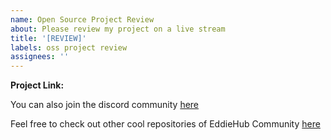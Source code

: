 ```yaml
---
name: Open Source Project Review
about: Please review my project on a live stream
title: '[REVIEW]'
labels: oss project review
assignees: ''
---
```


**Project Link:**
<!-- your project repository link goes here. -->

You can also join the discord community [here](https://discord.com/invite/jZQs6Wu)

Feel free to check out other cool repositories of EddieHub Community [here](https://github.com/EddieHubCommunity)
